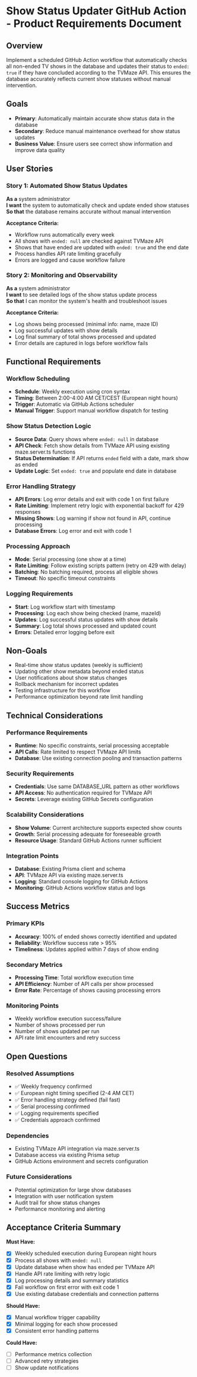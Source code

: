 # Show Status Updater GitHub Action - Product Requirements Document

## Overview

Implement a scheduled GitHub Action workflow that automatically checks all non-ended TV shows in the database and updates their status to `ended: true` if they have concluded according to the TVMaze API. This ensures the database accurately reflects current show statuses without manual intervention.

## Goals

- **Primary**: Automatically maintain accurate show status data in the database
- **Secondary**: Reduce manual maintenance overhead for show status updates
- **Business Value**: Ensure users see correct show information and improve data quality

## User Stories

### Story 1: Automated Show Status Updates

**As a** system administrator  
**I want** the system to automatically check and update ended show statuses  
**So that** the database remains accurate without manual intervention

**Acceptance Criteria:**

- Workflow runs automatically every week
- All shows with `ended: null` are checked against TVMaze API
- Shows that have ended are updated with `ended: true` and the end date
- Process handles API rate limiting gracefully
- Errors are logged and cause workflow failure

### Story 2: Monitoring and Observability

**As a** system administrator  
**I want** to see detailed logs of the show status update process  
**So that** I can monitor the system's health and troubleshoot issues

**Acceptance Criteria:**

- Log shows being processed (minimal info: name, maze ID)
- Log successful updates with show details
- Log final summary of total shows processed and updated
- Error details are captured in logs before workflow fails

## Functional Requirements

### Workflow Scheduling

- **Schedule**: Weekly execution using cron syntax
- **Timing**: Between 2:00-4:00 AM CET/CEST (European night hours)
- **Trigger**: Automatic via GitHub Actions scheduler
- **Manual Trigger**: Support manual workflow dispatch for testing

### Show Status Detection Logic

- **Source Data**: Query shows where `ended: null` in database
- **API Check**: Fetch show details from TVMaze API using existing maze.server.ts functions
- **Status Determination**: If API returns `ended` field with a date, mark show as ended
- **Update Logic**: Set `ended: true` and populate end date in database

### Error Handling Strategy

- **API Errors**: Log error details and exit with code 1 on first failure
- **Rate Limiting**: Implement retry logic with exponential backoff for 429 responses
- **Missing Shows**: Log warning if show not found in API, continue processing
- **Database Errors**: Log error and exit with code 1

### Processing Approach

- **Mode**: Serial processing (one show at a time)
- **Rate Limiting**: Follow existing scripts pattern (retry on 429 with delay)
- **Batching**: No batching required, process all eligible shows
- **Timeout**: No specific timeout constraints

### Logging Requirements

- **Start**: Log workflow start with timestamp
- **Processing**: Log each show being checked (name, mazeId)
- **Updates**: Log successful status updates with show details
- **Summary**: Log total shows processed and updated count
- **Errors**: Detailed error logging before exit

## Non-Goals

- Real-time show status updates (weekly is sufficient)
- Updating other show metadata beyond ended status
- User notifications about show status changes
- Rollback mechanism for incorrect updates
- Testing infrastructure for this workflow
- Performance optimization beyond rate limit handling

## Technical Considerations

### Performance Requirements

- **Runtime**: No specific constraints, serial processing acceptable
- **API Calls**: Rate limited to respect TVMaze API limits
- **Database**: Use existing connection pooling and transaction patterns

### Security Requirements

- **Credentials**: Use same DATABASE_URL pattern as other workflows
- **API Access**: No authentication required for TVMaze API
- **Secrets**: Leverage existing GitHub Secrets configuration

### Scalability Considerations

- **Show Volume**: Current architecture supports expected show counts
- **Growth**: Serial processing adequate for foreseeable growth
- **Resource Usage**: Standard GitHub Actions runner sufficient

### Integration Points

- **Database**: Existing Prisma client and schema
- **API**: TVMaze API via existing maze.server.ts
- **Logging**: Standard console logging for GitHub Actions
- **Monitoring**: GitHub Actions workflow status and logs

## Success Metrics

### Primary KPIs

- **Accuracy**: 100% of ended shows correctly identified and updated
- **Reliability**: Workflow success rate > 95%
- **Timeliness**: Updates applied within 7 days of show ending

### Secondary Metrics

- **Processing Time**: Total workflow execution time
- **API Efficiency**: Number of API calls per show processed
- **Error Rate**: Percentage of shows causing processing errors

### Monitoring Points

- Weekly workflow execution success/failure
- Number of shows processed per run
- Number of shows updated per run
- API rate limit encounters and retry success

## Open Questions

### Resolved Assumptions

- ✅ Weekly frequency confirmed
- ✅ European night timing specified (2-4 AM CET)
- ✅ Error handling strategy defined (fail fast)
- ✅ Serial processing confirmed
- ✅ Logging requirements specified
- ✅ Credentials approach confirmed

### Dependencies

- Existing TVMaze API integration via maze.server.ts
- Database access via existing Prisma setup
- GitHub Actions environment and secrets configuration

### Future Considerations

- Potential optimization for large show databases
- Integration with user notification system
- Audit trail for show status changes
- Performance monitoring and alerting

## Acceptance Criteria Summary

**Must Have:**

- [x] Weekly scheduled execution during European night hours
- [x] Process all shows with `ended: null`
- [x] Update database when show has ended per TVMaze API
- [x] Handle API rate limiting with retry logic
- [x] Log processing details and summary statistics
- [x] Fail workflow on first error with exit code 1
- [x] Use existing database credentials and connection patterns

**Should Have:**

- [x] Manual workflow trigger capability
- [x] Minimal logging for each show processed
- [x] Consistent error handling patterns

**Could Have:**

- [ ] Performance metrics collection
- [ ] Advanced retry strategies
- [ ] Show update notifications
